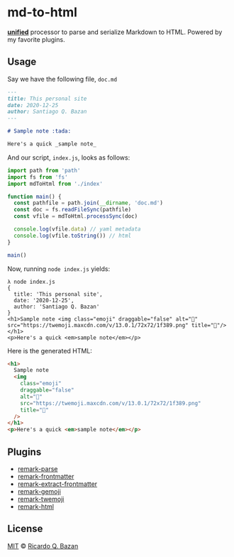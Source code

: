 # md-to-html

[**unified**][unified] processor to parse and serialize Markdown to HTML.
Powered by my favorite plugins.

## Usage

Say we have the following file, `doc.md`

```md
---
title: This personal site
date: 2020-12-25
author: Santiago Q. Bazan
---

# Sample note :tada:

Here's a quick _sample note_
```

And our script, `index.js`, looks as follows:

```js
import path from 'path'
import fs from 'fs'
import mdToHtml from './index'

function main() {
  const pathfile = path.join(__dirname, 'doc.md')
  const doc = fs.readFileSync(pathfile)
  const vfile = mdToHtml.processSync(doc)

  console.log(vfile.data) // yaml metadata
  console.log(vfile.toString()) // html
}

main()
```

Now, running `node index.js` yields:

```text
λ node index.js
{
  title: 'This personal site',
  date: '2020-12-25',
  author: 'Santiago Q. Bazan'
}
<h1>Sample note <img class="emoji" draggable="false" alt="🎉" src="https://twemoji.maxcdn.com/v/13.0.1/72x72/1f389.png" title="🎉"/></h1>
<p>Here's a quick <em>sample note</em></p>
```

Here is the generated HTML:

```html
<h1>
  Sample note
  <img
    class="emoji"
    draggable="false"
    alt="🎉"
    src="https://twemoji.maxcdn.com/v/13.0.1/72x72/1f389.png"
    title="🎉"
  />
</h1>
<p>Here's a quick <em>sample note</em></p>
```

## Plugins

- [remark-parse](https://www.npmjs.org/package/remark-parse)
- [remark-frontmatter](https://www.npmjs.org/package/remark-frontmatter)
- [remark-extract-frontmatter](https://www.npmjs.org/package/remark-extract-frontmatter)
- [remark-gemoji](https://www.npmjs.org/package/remark-gemoji)
- [remark-twemoji](https://www.npmjs.org/package/remark-twemoji)
- [remark-html](https://www.npmjs.org/package/remark-html)

## License

[MIT][license] © [Ricardo Q. Bazan][author]

<!-- Definitions -->

[unified]: https://github.com/unifiedjs/unified
[author]: https://sxntixgo.codes
[license]: https://github.com/rqbazan/md-to-html/blob/main/LICENSE
